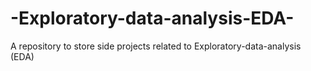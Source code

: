 # -Exploratory-data-analysis-EDA-
A repository to store side projects related to Exploratory-data-analysis (EDA)
